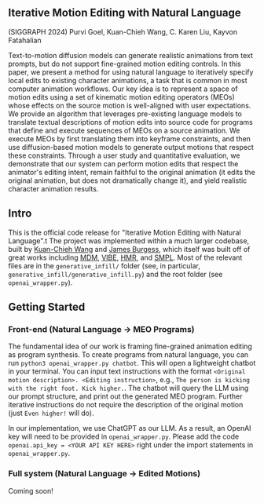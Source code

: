 ## Iterative Motion Editing with Natural Language ##
(SIGGRAPH 2024)
Purvi Goel, Kuan-Chieh Wang, C. Karen Liu, Kayvon Fatahalian

Text-to-motion diffusion models can generate realistic animations from text prompts, but do not support fine-grained motion editing controls. In this paper, we present a method for using natural language to iteratively specify local edits to existing character animations, a task that is common in most computer animation workflows. Our key idea is to represent a space of motion edits using a set of kinematic motion editing operators (MEOs) whose effects on the source motion is well-aligned with user expectations. We provide an algorithm that leverages pre-existing language models to translate textual descriptions of motion edits into source code for programs that define and execute sequences of MEOs on a source animation. We execute MEOs by first translating them into keyframe constraints, and then use diffusion-based motion models to generate output motions that respect these constraints. Through a user study and quantitative evaluation, we demonstrate that our system can perform motion edits that respect the animator's editing intent, remain faithful to the original animation (it edits the original animation, but does not dramatically change it), and yield realistic character animation results.

## Intro ##

This is the official code release for "Iterative Motion Editing with Natural Language".t The project was implemented within a much larger codebase, built by <a href="https://wangkua1.github.io/">Kuan-Chieh Wang</a> and <a href="https://jmhb0.github.io/">James Burgess</a>, which itself was built off of great works including <a href=https://github.com/GuyTevet/motion-diffusion-model>MDM</a>, <a href="https://github.com/mkocabas/VIBE">VIBE</a>, <a href="https://github.com/akanazawa/hmr">HMR</a>, and <a href="https://smpl.is.tue.mpg.de/">SMPL</a>.
Most of the relevant files are in the `generative_infill/` folder (see, in particular, `generative_infill/generative_infill.py`) and the root folder (see `openai_wrapper.py`).

## Getting Started ##

### Front-end (Natural Language -> MEO Programs)

The fundamental idea of our work is framing fine-grained animation editing as program synthesis. To create programs from natural language, you can run `python3 openai_wrapper.py chatbot`. This will open a lightweight chatbot in your terminal. You can input text instructions with the format `<Original motion description>. <Editing instruction>`, e.g., `The person is kicking with the right foot. Kick higher.`. The chatbot will query the LLM using our prompt structure, and print out the generated MEO program. Further iterative instructions do not require the description of the original motion (just `Even higher!` will do). 

In our implementation, we use ChatGPT as our LLM. As a result, an OpenAI key will need to be provided in ``openai_wrapper.py``. Please add the code `openai.api_key = <YOUR API KEY HERE>` right under the import statements in ``openai_wrapper.py``.

### Full system (Natural Language -> Edited Motions)

Coming soon! 
